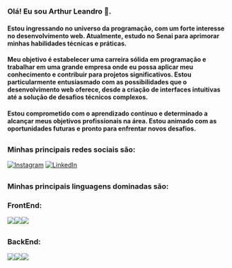 ### Olá! Eu sou Arthur Leandro 👋.
#### Estou ingressando no universo da programação, com um forte interesse no desenvolvimento web. Atualmente, estudo no Senai para aprimorar minhas habilidades técnicas e práticas.
#### Meu objetivo é estabelecer uma carreira sólida em programação e trabalhar em uma grande empresa onde eu possa aplicar meu conhecimento e contribuir para projetos significativos. Estou particularmente entusiasmado com as possibilidades que o desenvolvimento web oferece, desde a criação de interfaces intuitivas até a solução de desafios técnicos complexos.
#### Estou comprometido com o aprendizado contínuo e determinado a alcançar meus objetivos profissionais na área. Estou animado com as oportunidades futuras e pronto para enfrentar novos desafios.



##

### Minhas principais redes sociais são:

[![Instagram](https://img.shields.io/badge/Instagram-E4405F?style=for-the-badge&logo=instagram&logoColor=white)](https://www.instagram.com/arthur_leandr00/?next=%2F)
[![LinkedIn](https://img.shields.io/badge/LinkedIn-0077B5?style=for-the-badge&logo=linkedin&logoColor=white)](https://www.linkedin.com/in/arthur-pereira-a12aa2310/)

##
### Minhas principais linguagens dominadas são:
### FrontEnd:
<img src="https://img.shields.io/badge/HTML5-E34F26?style=for-the-badge&logo=html5&logoColor=white"><img src="https://img.shields.io/badge/CSS3-1572B6?style=for-the-badge&logo=css3&logoColor=white"><img src="https://img.shields.io/badge/JavaScript-F7DF1E?style=for-the-badge&logo=javascript&logoColor=black">

##
### BackEnd:
<img src="https://img.shields.io/badge/MySQL-00000F?style=for-the-badge&logo=mysql&logoColor=white"><img src="https://img.shields.io/badge/Python-14354C?style=for-the-badge&logo=python&logoColor=white"><img src="https://img.shields.io/badge/PHP-777BB4?style=for-the-badge&logo=php&logoColor=white">

##
